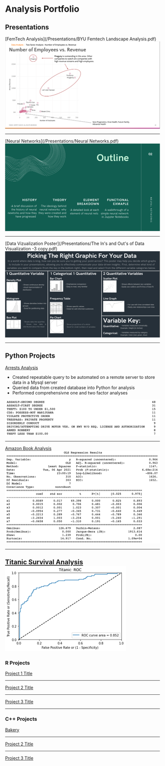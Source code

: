 # Analysis Portfolio


## Presentations

[FemTech Analysis](/Presentations/BYU Femtech Landscape Analysis.pdf)
<img src="images/Screen Shot 2021-06-30 at 14.55.38.png?raw=true"/>

---
[Neural Networks](/Presentations/Neural Networks.pdf)
<img src="images/Screen Shot 2021-06-30 at 14.56.08.png?raw=true"/>

---
[Data Vizualization Poster](/Presentations/The In's and Out's of Data Visualization -3 copy.pdf)
<img src="images/Screen Shot 2021-06-30 at 14.56.50.png?raw=true"/>

---
## Python Projects

[Arrests Analysis](https://github.com/Andrustn/Andrustn.github.io/blob/master/Python/Arrests%20Analysis.ipynb)
- Created repeatable query to be automated on a remote server to store data in a Mysql server
- Queried data from created database into Python for analysis
- Performed comprehensivne one and two factor analyses
<img src="images/Arrests.png?raw=true"/>

---
[Amazon Book Analysis](https://github.com/Andrustn/Andrustn.github.io/blob/master/Python/Analysis%20Project.ipynb)
<img src="images/Multiple Linear Regression.png?raw=true"/>


---
[Titanic Survival Analysis](https://github.com/Andrustn/Andrustn.github.io/blob/master/Python/Test%20:%20Train%20Log%20Regression.py)
<img src="images/Titanic ROC.png?raw=true"/>
---


### R Projects 

[Project 1 Title](/sample_page)


---
[Project 2 Title](/pdf/sample_presentation.pdf)


---
[Project 3 Title](http://example.com/)


---
### C++ Projects 

[Bakery](/C++/Bakery)


---
[Project 2 Title](/pdf/sample_presentation.pdf)


---
[Project 3 Title](http://example.com/)


